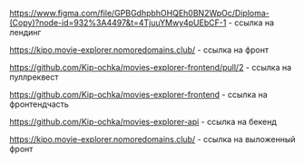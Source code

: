 https://www.figma.com/file/GPBGdhpbhOHQEh0BN2WpOc/Diploma-(Copy)?node-id=932%3A4497&t=4TjuuYMwy4pUEbCF-1 - ссылка на лендинг

https://kipo.movie-explorer.nomoredomains.club/ - ссылка на фронт

https://github.com/Kip-ochka/movies-explorer-frontend/pull/2 - ссылка на пуллреквест

https://github.com/Kip-ochka/movies-explorer-frontend - ссылка на фронтендчасть

https://github.com/Kip-ochka/movies-explorer-api - ссылка на бекенд

https://kipo.movie-explorer.nomoredomains.club/ - ссылка на выложенный фронт
